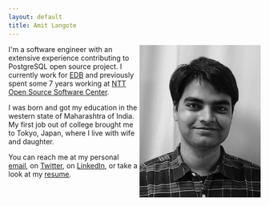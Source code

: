 ```yaml
---
layout: default
title: Amit Langote
---
```


<p>
<img src="files/me2.jpeg" alt="Hey there!" align="right"/>

I'm a software engineer with an extensive experience contributing to
PostgreSQL open source project. I currently work for
<a href="https://www.enterprisedb.com/">EDB</a>
and previously spent some 7 years working at
<a href="https://www.sic.ecl.ntt.co.jp/e/oss/">NTT Open Source Software Center</a>.
</p>

<p>
I was born and got my education in the western state of Maharashtra of India.
My first job out of college brought me to Tokyo, Japan, where I live with wife
and daughter.
</p>

<p>
You can reach me at my personal <a href="mailto:amitlangote09@gmail.com">email</a>, on
  <a href="https://twitter.com/amitlan">Twitter</a>, on
  <a href="https://linkedin.com/in/amitlan">LinkedIn</a>, or take a look at my
  <a href="https://s3-ap-northeast-1.amazonaws.com/amitlan.com/files/resume.pdf">resume</a>.
</p>

